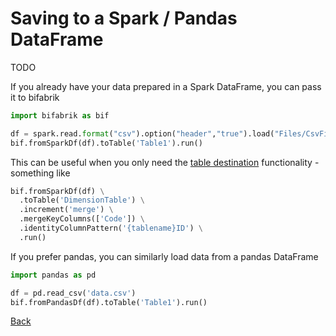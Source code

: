 # Saving to a Spark / Pandas DataFrame

TODO 

If you already have your data prepared in a Spark DataFrame, you can pass it to bifabrik

```python
import bifabrik as bif

df = spark.read.format("csv").option("header","true").load("Files/CsvFiles/annual-enterprise-survey-2021.csv")
bif.fromSparkDf(df).toTable('Table1').run()
```
This can be useful when you only need the [table destination](dst_table.md) functionality - something like

```python
bif.fromSparkDf(df) \
  .toTable('DimensionTable') \
  .increment('merge') \
  .mergeKeyColumns(['Code']) \
  .identityColumnPattern('{tablename}ID') \
  .run()
```

If you prefer pandas, you can similarly load data from a pandas DataFrame

```python
import pandas as pd

df = pd.read_csv('data.csv')
bif.fromPandasDf(df).toTable('Table1').run()
```

[Back](../index.md)
